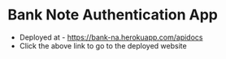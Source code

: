 # Bank Note Authentication App


- Deployed at - https://bank-na.herokuapp.com/apidocs
- Click the above link to go to the deployed website

